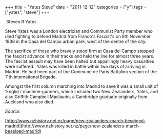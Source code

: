 +++
title = "Yates Steve"
date = "2011-12-12"
categories = ["y"]
tags = ["yates", "steve"]
+++

 Steven R Yates

Steve Yates was a London electrician and Communist Party member who died fighting to defend Madrid from Franco's Fascist's on 9th November 1936 in the Casa del Campo urban park, west of the centre of the city.  

The sacrifice of those who bravely stood firm at Casa del Campo stopped the fascist advance in their tracks and held the line for almost three years. The fascist assault may have been halted but appallingly heavy casualties were suffered.  Yates was killed in battle within two days of arriving in Madrid. He had been part of the Commune de Paris Battalion section of the 11th international Brigade.

Amongst the first column marching into Madrid to save it was a small unit of ‘English’ machine-gunners, which included two New Zealanders, Yates, and also Griffith Campbell Maclaurin, a Cambridge graduate originally from Auckland who also died.

_Source:_

[http://www.nzhistory.net.nz/page/new-zealanders-march-beseiged-madrid](http://www.nzhistory.net.nz/page/new-zealanders-march-beseiged-madrid)
